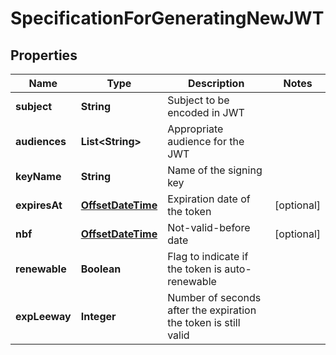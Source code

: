 # SpecificationForGeneratingNewJWT

## Properties
Name | Type | Description | Notes
------------ | ------------- | ------------- | -------------
**subject** | **String** | Subject to be encoded in JWT | 
**audiences** | **List&lt;String&gt;** | Appropriate audience for the JWT | 
**keyName** | **String** | Name of the signing key | 
**expiresAt** | [**OffsetDateTime**](OffsetDateTime.md) | Expiration date of the token |  [optional]
**nbf** | [**OffsetDateTime**](OffsetDateTime.md) | Not-valid-before date |  [optional]
**renewable** | **Boolean** | Flag to indicate if the token is auto-renewable | 
**expLeeway** | **Integer** | Number of seconds after the expiration the token is still valid | 
